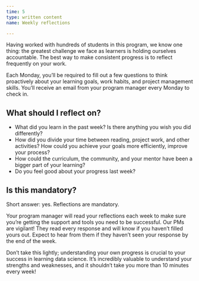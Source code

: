 ```yaml
---
time: 5
type: written content
name: Weekly reflections

---
```


Having worked with hundreds of students in this program, we know one thing: the greatest challenge we face as learners is holding ourselves accountable. The best way to make consistent progress is to reflect frequently on your work.

Each Monday, you’ll be required to fill out a few questions to think proactively about your learning goals, work habits, and project management skills. You’ll receive an email from your program manager every Monday to check in.

## What should I reflect on?

- What did you learn in the past week? Is there anything you wish you did differently?
- How did you divide your time between reading, project work, and other activities? How could you achieve your goals more efficiently, improve your process?
- How could the curriculum, the community, and your mentor have been a bigger part of your learning?
- Do you feel good about your progress last week?

## Is this mandatory?

Short answer: yes. Reflections are mandatory.

Your program manager will read your reflections each week to make sure you’re getting the support and tools you need to be successful. Our PMs are vigilant! They read every response and will know if you haven’t filled yours out. Expect to hear from them if they haven’t seen your response by the end of the week.

Don’t take this lightly; understanding your own progress is crucial to your success in learning data science. It’s incredibly valuable to understand your strengths and weaknesses, and it shouldn’t take you more than 10 minutes every week!

